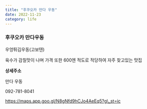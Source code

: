 ```yaml
---
title: "후쿠오카 만다 우동"
date: 2022-11-23
category: life
---
```


### 

### 후쿠오카 만다우동

우엉튀김우동(고보텐)

육수가 감칠맛이 나며 가격 또한 600엔 적도로 적당하여 자주 찾고있는 맛집

**상세주소**

만다 우동

092-781-8041

https://maps.app.goo.gl/N8gNfd9hCJo4AeEq5?g\_st=ic
